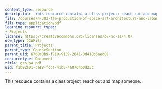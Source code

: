 ```yaml
---
content_type: resource
description: 'This resource contains a class project: reach out and map someone.'
file: /courses/4-303-the-production-of-space-art-architecture-and-urbanism-in-dialogue-fall-2006/f1b92a01ca18fccf41b34a0764b0d23c_group4.pdf
file_type: application/pdf
learning_resource_types:
- Projects
license: https://creativecommons.org/licenses/by-nc-sa/4.0/
ocw_type: OCWFile
parent_title: Projects
parent_type: CourseSection
parent_uid: 6768a0b9-f710-9139-2841-0d418c6aed08
resourcetype: Document
title: group4.pdf
uid: f1b92a01-ca18-fccf-41b3-4a0764b0d23c
---
```

This resource contains a class project: reach out and map someone.